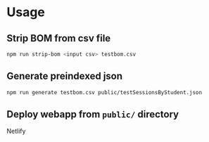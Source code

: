 # Usage

## Strip BOM from csv file
```bash
npm run strip-bom <input csv> testbom.csv
```

## Generate preindexed json
```bash
npm run generate testbom.csv public/testSessionsByStudent.json
```

## Deploy webapp from `public/` directory
Netlify